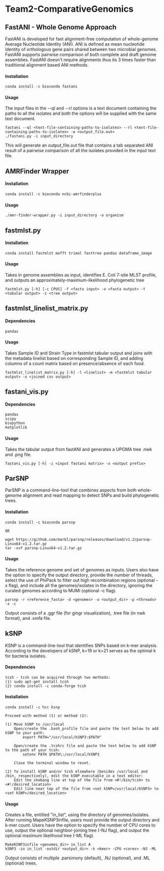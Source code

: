 # Team2-ComparativeGenomics

## FastANI - Whole Genome Approach

FastANI is developed for fast alignment-free computation of whole-genome Average Nucleotide Identity (ANI). ANI is defined as mean nucleotide identity of orthologous gene pairs shared between two microbial genomes. FastANI supports pairwise comparison of both complete and draft genome assemblies. FastANI doesn't require alignments thus its 3 times faster than traditional alignment based ANI methods.

#### Installation

```
conda install -c bioconda fastani

```

#### Usage

The input files in the --ql and --rl options is a text document containing the paths to all the isolates and both the options will be supplied with the same text document.

```
fastani --ql <text-file-containing-paths-to-isolates> --rl <text-file-containing-paths-to-isolates> -o <output_file.out>
./fastani.py -i input_directory
```

This will generate an output_file.out file that contains a tab separated ANI result of a pairwise comparison of all the isolates provided in the input text file. 

## AMRFinder Wrapper

#### Installation

```
conda install -c bioconda ncbi-amrfinderplus
```

#### Usage

```
./amr-finder-wrapper.py -i input_directory -o organism
```

## fastmlst.py
#### Installation

```
conda install fastmlst mafft trimal fasttree pandas dataframe_image
```

#### Usage

Takes in genome assemblies as input, identifies E. Coli 7-site MLST profile, and outputs an approximately-maximum-likelihood phylogenetic tree
```
fastmlst.py [-h] [-c CPUS] -f <fasta input> -o <fasta output> -t <tabular output> -z <tree output>
```

## fastmlst_linelist_matrix.py
#### Dependencies
```
pandas
```

#### Usage

Takes Sample ID and Strain Type in fastmlst tabular output and joins with the metadata linelist based on corresponding Sample ID, and adding columns of a count matrix based on presence/absence of each food.
```
fastmlst_linelist_matrix.py [-h] -l <linelist> -m <fastmlst tabular output> -o <joined csv output>
```

## fastani_vis.py
#### Dependencies
```
pandas
scipy
biopython
matplotlib
```

#### Usage

Takes the tabular output from fastANI and generates a UPGMA tree .nwk and .png file. 
```
fastani_vis.py [-h] -i <input fastani matrix> -o <output prefix>
```

## ParSNP 
ParSNP is a command-line-tool that combines aspects from both whole-genome alignment and read mapping to detect SNPs and build phylogenetic trees. 

#### Installation
```
conda install -c bioconda parsnp

OR

wget https://github.com/marbl/parsnp/releases/download/v1.2/parsnp-Linux64-v1.2.tar.gz
tar -xvf parsnp-Linux64-v1.2.tar.gz
```

#### Usage
Takes the reference genome and set of genomes as inputs. Users also have the option to specify the output directory, provide the number of threads, select the use of PhiPack to filter out high recombination regions (optional -x flag), and include all the genomes/isolates in the directory, ignoring the curated genomes according to MUMi (optional -c flag).
```
parsnp -r <reference_fasta> -d <genomes> -o <output_dir> -p <threads> -x -c
```
Output consists of a .ggr file (for gingr visualization), .tree file (in nwk format), and .xmfa file. 

## kSNP 
KSNP is a command-line-tool that identifies SNPs based on k-mer analysis. According to the developers of kSNP, k=19 or k=21 serves as the optimal k for bacteria isolates. 

#### Dependencies
```
tcsh - tcsh can be acquired through two methods:
(1) sudo apt-get install tcsh
(2) conda install -c conda-forge tcsh
```

#### Installation
```
conda install -c hcc ksnp

Proceed with method (1) or method (2):

(1)	Move kSNP to /usr/local
	Open/create the .bash_profile file and paste the text below to add kSNP to your path:
		export PATH="/usr/local/kSNP3:$PATH"

	Open/create the .tcshrc file and paste the text below to add kSNP to the path of your tcsh:
		setenv PATH $PATH\:/usr/local/kSNP3

	Close the terminal window to reset. 

(2)	To install kSNP and/or tcsh elsewhere (besides /usr/local and /bin, respectively), edit the kSNP executable in a text editor:
	Edit the shebang line at top of the file from <#!/bin/tcsh> to <#!/desired_location>
	Edit line near top of the file from <set kSNP=/usr/local/kSNP3> to <set kSNP=/desired_location>
```

#### Usage
Creates a file, entitled "in_list", using the directory of genomes/isolates. After running MapeKSNP3infile, users must provide the output directory and k-mer count. Users have the option to specify the number of CPU cores to use, output the optional neighbor-joining tree (-NJ flag), and output the optional maximum likelihood tree (-ML flag).
```
MakeKSNP3infile <genomes_dir> in_list A
kSNP3 -in in_list -outdir <output_dir> -k <kmer> -CPU <cores> -NJ -ML

```
Output consists of multiple .parsimony (default), .NJ (optional), and .ML (optional) trees. 
